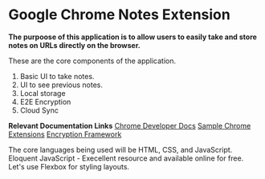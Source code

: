 # Google Chrome Notes Extension

**The purpoose of this application is to allow users to easily take and store notes on URLs directly on the browser.**

These are the core components of the application.

1. Basic UI to take notes.
2. UI to see previous notes.
3. Local storage
4. E2E Encryption
5. Cloud Sync

**Relevant Documentation Links**
[Chrome Developer Docs](https://developer.chrome.com/docs/extensions/mv3/)
[Sample Chrome Extensions](https://github.com/GoogleChrome/chrome-extensions-samples)
[Encryption Framework](https://keys.pub/)

The core languages being used will be HTML, CSS, and JavaScript.
Eloquent JavaScript - Execellent resource and available online for free.
Let's use Flexbox for styling layouts.
